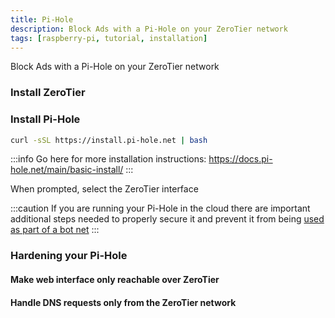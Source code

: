 ```yaml
---
title: Pi-Hole
description: Block Ads with a Pi-Hole on your ZeroTier network
tags: [raspberry-pi, tutorial, installation]
---
```


Block Ads with a Pi-Hole on your ZeroTier network

### Install ZeroTier

### Install Pi-Hole

```sh
curl -sSL https://install.pi-hole.net | bash
```

:::info
Go here for more installation instructions: https://docs.pi-hole.net/main/basic-install/
:::

When prompted, select the ZeroTier interface

:::caution
If you are running your Pi-Hole in the cloud there are important additional steps needed to properly secure it and prevent it from being [used as part of a bot net](https://www.cloudflare.com/learning/ddos/dns-amplification-ddos-attack/)
:::

### Hardening your Pi-Hole

#### Make web interface only reachable over ZeroTier

#### Handle DNS requests only from the ZeroTier network
